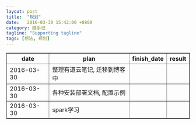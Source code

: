 ```yaml
---
layout: post
title:  "规划"
date:   2016-03-30 15:42:00 +0800
category: 随手记
tagline: "Supporting tagline"
tags: [想法, 规划]
---
```



<table style="width: 100%; border-collapse: collapse;" border="1px solid #ddd" cellpadding="10px">
  <tr>
    <th>date</th>
    <th>plan</th>
    <th>finish_date</th>
    <th>result</th>
  </tr>
  <tr>
    <td>2016-03-30</td>
    <td>整理有道云笔记, 迁移到博客中</td>
    <td></td>
    <td></td>
  </tr>
  <tr>
    <td>2016-03-30</td>
    <td>各种安装部署文档, 配置示例</td>
    <td></td>
    <td></td>
  </tr>
  <tr>
    <td>2016-03-30</td>
    <td>spark学习</td>
    <td></td>
    <td></td>
  </tr>
</table>
